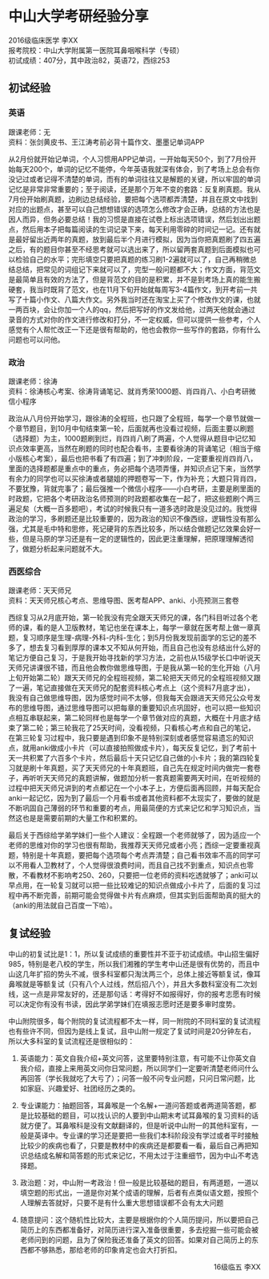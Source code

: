 # 中山大学考研经验分享

2016级临床医学 李XX    
报考院校：中山大学附属第一医院耳鼻咽喉科学（专硕）    
初试成绩：407分，其中政治82，英语72，西综253

## 初试经验
### 英语

跟课老师：无    
资料：张剑黄皮书、王江涛考前必背十篇作文、墨墨记单词APP

从2月份就开始记单词，个人习惯用APP记单词，一开始每天50个，到了7月份开始每天200个，单词的记忆不能停，今年英语我就深有体会，到了考场上总会有你没记过或者记得不清楚的单词，而有的单词往往又是解题的关键，所以牢固的单词记忆是非常非常重要的；至于阅读，还是那个万年不变的套路：反复刷真题。我从7月份开始刷真题，边刷边总结经验，要把每个选项都弄清楚，并且在原文中找到对应的出题点，甚至可以自己想想错误的选项怎么修改才会正确，总结的方法也是因人而异，但务必要总结！我的习惯是直接在试卷上标出选项错误，然后划出出题点，然后用本子把每篇阅读的生词记录下来，每天利用零碎的时间记一记。还有就是最好留出近两年的真题，放到最后半个月进行模拟，因为当你把真题刷了四五遍之后，有的题目你甚至不经思考就可以选出来了，所以留两套真题到后面模拟也可以检验自己的水平；完形填空只要把真题的练习刷1-2遍就可以了，自己再稍微总结总结，把常见的词组记下来就可以了，完型一般问题都不大；作文方面，背范文是最简单且有效的方法了，但是背范文的目的是积累，并不是到考场上真的能生搬硬套，我当时既背了范文，也在11月下旬开始就每周写3-4篇作文，到开考前一共写了十篇小作文、八篇大作文。另外我当时还在淘宝上买了个修改作文的课，也就一两百块，会让你加一个人的qq，然后把写好的作文发给他，过两天他就会通过录音的方式对你的作文进行修改和打分，不一定权威，但可以提供一些参考，个人感觉有个人帮忙改正一下还是很有帮助的，他也会教你一些写作的套路，你有什么问题也可以问他。

### 政治

跟课老师：徐涛    
资料：徐涛核心考案、徐涛背诵笔记、就肖秀荣1000题、肖四肖八、小白考研微信小程序

政治从八月份开始学习，跟徐涛的全程班，也只跟了全程班，每学一个章节就做一个章节题目，到10月中旬结束第一轮，后面就再也没看过视频，后面主要以刷题（选择题）为主，1000题刷到烂，肖四肖八刷了两遍，个人觉得从题目中记忆知识点效率更高，当然在刷题的同时也配合看书，主要看徐涛的背诵笔记（相当于缩小版核心考案），最后也把书看了有四遍；到了冲刺阶段，一定要重视肖四肖八，里面的选择题都是重点中的重点，务必把每个选项弄懂，并知识点记下来，当然学有余力的同学也可以买徐涛或者腿姐的押题卷写一下，作为补充；大题只背肖四，不要犹豫，背就完事了；最后强推一个微信小程序——小白考研，主要是刷里面的时政题，它把各个考研政治名师预测的时政题都收集在一起了，把这些题刷个两三遍足矣（大概一百多题吧），考试的时候我只有一道多选时政是没见过的。我觉得政治的学习，多刷题还是比较重要的，因为政治的知识不像西综，逻辑性没有那么强，尤其是毛中特和思修，死记硬背的东西比较多，所以结合做题记忆效果会好一些，但是马原的学习还是有一定的逻辑性的，因此更注重理解，把原理理解透彻了，做题分析起来问题就不大。

### 西医综合

跟课老师：天天师兄    
资料：天天师兄核心考点、思维导图、医考帮APP、anki、小亮预测三套卷

西综复习从2月底开始，第一轮我没有完全跟天天师兄的课，各门科目听过各个老师的课，看的是人卫版教材，笔记也坐在课本上，每学一章就在医考帮上做一章真题，复习顺序是生理-病理-外科-内科-生化；到5月份我发现前面学的忘记的差不多了，想去复习看到厚厚的课本又不知从何开始，而且自己也没有总结出什么好的笔记方便自己复习，于是我开始寻找新的学习方法，之前也从15级学长口中听说天天师兄讲课很不错，而且他会教你做思维导图，于是我从第一轮的生化开始（八月上旬开始第二轮）跟天天师兄的全程班视频，第二轮把天天师兄的全程班视频又跟了一遍，笔记直接做在天天师兄的配套资料核心考点上（这个资料7月底才出），我没有自己做思维导图，因为感觉时间不太够，但我每天会跟进天天师兄公众号发布的思维导图，通过思维导图可以把每章的重要知识点巩固好，也可以把一些知识点相互串联起来，第二轮同样也是每学一个章节做对应的真题，大概在十月底才结束了第二轮；第三轮我花了25天时间，没看视频，只看核心考点和自己的笔记，在第三轮复习过程中，我只要是遇到印象不是特别深刻或者感觉容易遗忘的知识点，就用anki做成小卡片（可以直接拍照做成卡片），每天反复记忆，到了考前十天一共积累了六百多个卡片，然后最后十天只记忆自己做的小卡片；我的第四轮复习就是刷十年真题，买了天天师兄的十年真题班，自己先在规定时间内做完一套卷子，再听听天天师兄的真题讲解，做题加分析一套真题需要两天时间，在听视频的过程中把天天师兄讲到的考点都记在一个小本子上，方便后面再回顾，并每天配合anki一起记忆，因为到了最后一个月看书或者其他资料都不太现实了，要做的就是不断巩固自己薄弱的环节和重要的考点，用最简便的方式来记忆和学习知识点，当然这也是是需要前期的大量工作和积累的。

最后关于西综给学弟学妹们一些个人建议：全程跟一个老师就够了，因为适应一个老师的思维对你的学习也很有帮助，我推荐天天师兄或者小亮；西综一定要重视真题，特别是十年真题，要把每个选项每个考点弄清楚；自己看书效率不高的同学可以不用看人卫教材了，个人觉得很浪费时间，而且自己找不到重点，知识点也零散，不看教材不影响考250、260，只要把一位老师的资料吃透就够了；anki可以早点用，在一轮复习就可以把一些比较难记的知识点做成小卡片了，后面的复习过程中再不断完善，前期可能会觉得做卡片有点麻烦，但其实到后面帮助真的挺大的（anki的用法就自己百度一下哈）。

## 复试经验

中山的初复试比是1：1，所以复试成绩的重要性并不亚于初试成绩。中山招生偏好985，特别是老八校的学生，所以我们湘雅的学生考中山还是很有优势的，而且中山这几年扩招的势头不减，很多科室都只淘汰两三个，总体上接近等额复试，像耳鼻喉就是等额复试（只有八个人过线，然后招八个），并且大多数科室没有二次划线，这一点是非常友好的，还是那句话：考得好不如报得好，你的报考志愿有时候可以决定你有没有书读，因此学弟学妹们在填报志愿时还是要多审时度势。

中山附院很多，每个附院的复试流程都不太一样，同一附院的不同科室的复试流程也有些许不同，但因为是线上复试，且中山附一规定了复试时间是20分钟左右，所以大多科室的复试流程还是很相似的：

1. 英语能力：英文自我介绍+英文问答，这里要特别注意，有可能不让你英文自我介绍，直接上来用英文问你日常问题，所以同学们一定要听清楚老师问什么再回答（学长我就吃了大亏了）；问答一般不问专业问题，只问日常问题，比如家庭、兴趣爱好、社团经历之类的。

2. 专业课能力：抽题回答，耳鼻喉是一个名解+一道问答题或者两道简答题，都是比较基础的题目，可以找认识的人要到中山期末考试耳鼻喉的复习资料的话就方便了。耳鼻喉科是没有文献翻译的，但是听说中山附一的其他科室有，一般是英译中。专业课的学习还是要把一些我们本科阶段没有学过或者平时接触比较少的疾病也看了，只要是教材中的疾病还是都要看一看，最后自己再把知识总结成名解和简答题的形式来记忆，不用太过于注重细节，因为中山不考选择题。

3. 政治题：对，中山附一考政治！但一般是比较基础的题目，有两道题，一道以填空题的形式出，一道是你对某个成语的理解，后者有点类似语文题，按照个人理解去答就好，只要不是有什么重大思想错误都不会有太大问题

4. 随意提问：这个随机性比较大，主要是根据你的个人简历提问，所以要把自己简历上的东西都准备好，对简历进行深入准备很重要，多去挖掘一些可能会被老师问到的问题，且为了保险我还准备了英文的回答。如果对自己简历上的东西都不够熟悉，那给老师的印象肯定也会大打折扣。

<p align="right">16级临五 李XX</p>